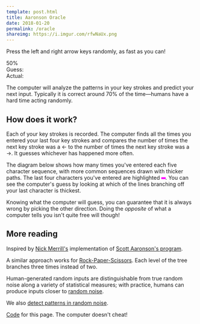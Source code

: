```yaml
---
template: post.html
title: Aaronson Oracle
date: 2018-01-20
permalink: /oracle
shareimg: https://i.imgur.com/rfwNaUx.png
---
```


<span class='flashing'>Press the left and right arrow keys randomly, as fast as you can!</span>

<div class='fixed'>
  <div class='score'>50%</div>
  <div class='log'>
  	<div class='labels'>
  		<div>Guess: </div>
  		<div>Actual: </div>
  	</div>
  	<div class='log-entries'>
  		<div></div>
  	</div>
  </div>
  <div class='button'></div>
</div>

 The computer will analyze the patterns in your key strokes and predict your next input. Typically it is correct around 70% of the time—humans have a hard time acting randomly.

## How does it work?

Each of your key strokes is recorded. The computer finds all the times you entered your last four key strokes <span class='keypress'></span> and compares the number of times the next key stroke was a <span class='arrow-inline'>←</span> to the number of times the next key stroke was a <span class='arrow-inline'>→</span>. It guesses whichever has happened more often. 

The diagram below shows how many times you've entered each five character sequence, with more common sequences drawn with thicker paths. The last four characters you've entered are highlighted <b style="color: #f0f; position: relative; top: -5px; z-index: -100;">▂</b>. You can see the computer's guess by looking at which of the lines branching off your last character is thickest.  

<div class='tree'></div>

Knowing what the computer will guess, you can guarantee that it is always wrong by picking the other direction. Doing the *opposite* of what a computer tells you isn't quite free will though!

## More reading

Inspired by [Nick Merrill's](http://people.ischool.berkeley.edu/~nick/aaronson-oracle/index.html) implementation of [Scott Aaronson's program](https://github.com/elsehow/aaronson-oracle).

A similar approach works for [Rock-Paper-Scissors](http://www.nytimes.com/interactive/science/rock-paper-scissors.html). Each level of the tree branches three times instead of two. 

Human-generated random inputs are distinguishable from true random noise along a variety of statistical measures; with practice, humans can produce inputs closer to [random noise](https://www.researchgate.net/profile/Allen_Neuringer/publication/232494603_Can_People_Behave_Randomly_The_Role_of_Feedback/links/02e7e51fec79d7ff8c000000.pdf).

We also [detect patterns in random noise](https://cocosci.berkeley.edu/tom/papers/hard.pdf).

[Code](https://github.com/1wheel/roadtolarissa/blob/master/source/oracle/script.js) for this page. The computer doesn't cheat!


<link rel="stylesheet" type="text/css" href="style.css">
<script src='../worlds-group-2017/d3_.js'></script>
<script src='../oracle/script.js'></script>
